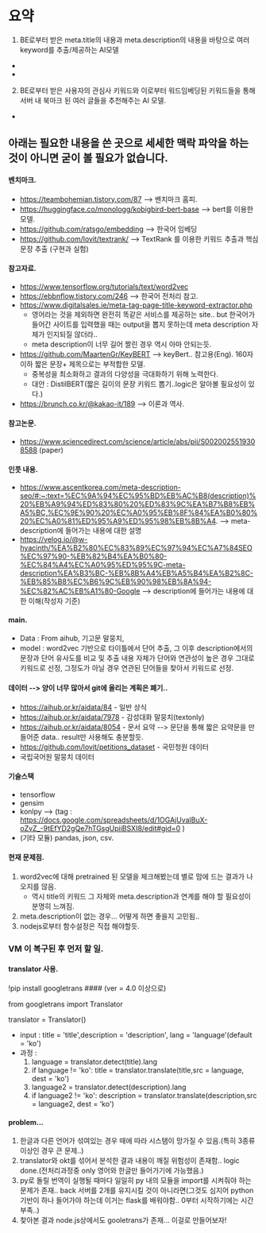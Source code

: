 # 요약

1. BE로부터 받은 meta.title의 내용과 meta.description의 내용을 바탕으로 여러 keyword를 추출/제공하는 AI모델

-
-

2. BE로부터 받은 사용자의 관심사 키워드와 이로부터 워드임베딩된 키워드들을 통해 서버 내 북마크 된 여러 글들을 추천해주는 AI 모델.

-

## 아래는 필요한 내용을 쓴 곳으로 세세한 맥락 파악을 하는 것이 아니면 굳이 볼 필요가 없습니다.

#### 벤치마크.

-   https://teambohemian.tistory.com/87 --> 벤치마크 홈피.
-   https://huggingface.co/monologg/kobigbird-bert-base --> bert를 이용한 모델.
-   https://github.com/ratsgo/embedding --> 한국어 임베딩
-   https://github.com/lovit/textrank/ --> TextRank 를 이용한 키워드 추출과 핵심 문장 추출 (구현과 실험)

#### 참고자료.

-   https://www.tensorflow.org/tutorials/text/word2vec
-   https://ebbnflow.tistory.com/246 --> 한국어 전처리 참고.
-   https://www.digitalsales.ie/meta-tag-page-title-keyword-extractor.php
    -   영어라는 것을 제외하면 완전히 똑같은 서비스를 제공하는 site.. but 한국어가 들어간 사이트를 입력했을 때는 output을 뽑지 못하는데 meta description 자체가 인지되질 않더라..
    -   meta description이 너무 길어 짤린 경우 역시 아마 안되는듯.
-   https://github.com/MaartenGr/KeyBERT --> keyBert.. 참고용(Eng). 160자 이하 짧은 문장+ 제목으로는 부적합한 모델.
    -   중복성을 최소화하고 결과의 다양성을 극대화하기 위해 노력한다.
    -   대안 : DistilBERT(짧은 길이의 문장 키워드 뽑기..logic은 알아볼 필요성이 있다.)
-   https://brunch.co.kr/@kakao-it/189 --> 이론과 역사.

#### 참고논문.

-   https://www.sciencedirect.com/science/article/abs/pii/S0020025519308588 (paper)

#### 인풋 내용.

-   https://www.ascentkorea.com/meta-description-seo/#:~:text=%EC%9A%94%EC%95%BD%EB%AC%B8(description)%20%EB%A9%94%ED%83%80%20%ED%83%9C%EA%B7%B8%EB%A5%BC,%EC%9E%90%20%EC%A0%95%EB%8F%84%EA%B0%80%20%EC%A0%81%ED%95%A9%ED%95%98%EB%8B%A4. --> meta-description에 들어가는 내용에 대한 설명
-   https://velog.io/@w-hyacinth/%EA%B2%80%EC%83%89%EC%97%94%EC%A7%84SEO%EC%97%90-%EB%82%B4%EA%B0%80-%EC%84%A4%EC%A0%95%ED%95%9C-meta-description%EA%B3%BC-%EB%8B%A4%EB%A5%B4%EA%B2%8C-%EB%85%B8%EC%B6%9C%EB%90%98%EB%8A%94-%EC%82%AC%EB%A1%80-Google --> description에 들어가는 내용에 대한 이해(작성자 기준)

#### main.

-   Data : From aihub, 기고문 말뭉치,
-   model : word2vec 기반으로 타이틀에서 단어 추출, 그 이후 description에서의 문장과 단어 유사도를 비교 및 추출 내용 자체가 단어와 연관성이 높은 경우 그대로 키워드로 선정, 그정도가 아닐 경우 연관된 단어들을 찾아서 키워드로 선정.

#### 데이터 --> 양이 너무 많아서 git에 올리는 계획은 폐기..

-   https://aihub.or.kr/aidata/84 - 일반 상식
-   https://aihub.or.kr/aidata/7978 - 감성대화 말뭉치(textonly)
-   https://aihub.or.kr/aidata/8054 - 문서 요약 --> 문단을 통해 짧은 요약문을 만들어준 data.. result만 사용해도 충분할듯.
-   https://github.com/lovit/petitions_dataset - 국민청원 데이터
-   국립국어원 말뭉치 데이터

#### 기술스택

-   tensorflow
-   gensim
-   konlpy --> (tag : https://docs.google.com/spreadsheets/d/1OGAjUvalBuX-oZvZ_-9tEfYD2gQe7hTGsgUpiiBSXI8/edit#gid=0 )
-   (기타 모듈) pandas, json, csv.

#### 현재 문제점.

1. word2vec에 대해 pretrained 된 모델을 체크해봤는데 별로 맘에 드는 결과가 나오지를 않음.
    - 역시 title의 키워드 그 자체와 meta.description과 연계를 해야 할 필요성이 분명히 느껴짐.
2. meta.description이 없는 경우... 어떻게 하면 좋을지 고민됨..
3. nodejs로부터 함수설정은 직접 해야할듯.

### VM 이 복구된 후 먼저 할 일.

#### translator 사용.

!pip install googletrans #### (ver = 4.0 이상으로)

from googletrans import Translator

translator = Translator()

-   input : title = 'title',description = 'description', lang = 'language'(default = 'ko')
-   과정 :
    1. language = translator.detect(title).lang
    2. if language != 'ko': title = translator.translate(title,src = language, dest = 'ko')
    3. language2 = translator.detect(description).lang
    4. if language2 != 'ko': description = translator.translate(description,src = language2, dest = 'ko')

#### problem...

1. 한글과 다른 언어가 섞여있는 경우 때에 따라 시스탬이 망가질 수 있음.(특히 3종류 이상인 경우 큰 문제..)
2. translator와 okt를 섞어서 분석한 결과 내용이 깨질 위험성이 존재함.. logic done.(전처리과정중 only 영어와 한글만 들어가기에 가능했음.)
3. py로 돌릴 번역이 실행될 때마다 일일히 py 내의 모듈을 import를 시켜줘야 하는 문제가 존재.. back 서버를 2개를 유지시킬 것이 아니라면(그것도 심지어 python 기반이 하나 들어가야 하는데 이거는 flask를 배워야함.. 0부터 시작하기에는 시간부족..)
4. 찾아본 결과 node.js상에서도 gooletrans가 존재... 이걸로 만들어보자!
